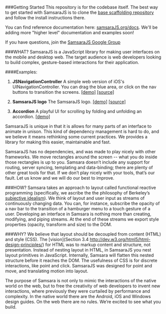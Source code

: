 ###Getting Started
This repository is for the codebase itself. The best way to get started with SamsaraJS is to
clone the [base scaffolding repository](https://github.com/dmvaldman/samsara-base) and follow the
install instructions there.

You can find reference documentation here: [samsaraJS.org/docs](http://www.samsaraJS.org/docs). We'll be adding more "higher level" documentation and examples soon!

If you have questions, join the [SamsaraJS Google Group](https://groups.google.com/forum/#!forum/samsarajs) 

###WHAT?
SamsaraJS is a JavaScript library for making user interfaces on the mobile and desktop web. 
The target audience is web developers looking to build complex, gesture-based interactions 
for their application.

####Examples:

1. **JSNavigationController**
A simple web version of iOS's UINavigationController. You can drag the blue area, or click on the
nav buttons to transition the screens.
[[demo]](http://samsara-navigation-controller.s3-website-us-west-2.amazonaws.com)
[[source]](https://github.com/dmvaldman/JSNavigationController)

2. **SamsaraJS logo**
The SamsaraJS logo.
[[demo]](http://samsara-logo.s3-website.eu-central-1.amazonaws.com)
[[source]](https://github.com/dmvaldman/samsara-base)

3. **Accordion**
A playful UI for scrolling by folding and unfolding an accordion.
[[demo]](http://samsara-accordion.s3-website.eu-central-1.amazonaws.com)
 
SamsaraJS is unique in that it is allows for many parts of an interface to animate in unison. 
This kind of dependency management is hard to do, and we believe it means rethinking some 
current practices. We provides a library for making this easier, maintainable and fast.
 
SamsaraJS has no dependencies, and was made to play nicely with other frameworks. We move rectangles 
around the screen -- what you do inside those rectangles is up to you. Samsara doesn’t include any 
support for routing, server syncing, templating and data-binding; there are plenty of other great tools 
for that. If we don’t play nicely with your tools, that’s our fault. Let us know and we will do our 
best to improve.
 
###HOW?
Samsara takes an approach to layout called functional reactive programming (specifically, we ascribe 
the the philosophy of Berkeley’s [subjective idealism](https://gist.github.com/dmvaldman/f957dd9a8ed3f6edf35d)). 
We think of layout and user input as streams of continuously changing data. You can, for instance, 
subscribe the opacity of a nav bar to the transition of a hamburger menu to a touch gesture of a user. 
Developing an interface in Samsara is nothing more than creating, modifying, and piping streams. At the 
end of these streams we export style properties (opacity, transform and size) to the DOM.
 
###WHY?
We believe that layout should be decoupled from content (HTML) and style (CSS). The [vision](Section 3.4 http://dev.w3.org/html5/html-design-principles/)
for HTML was to markup content and structure, not presentation. Instead of nesting layout in HTML, 
in SamsaraJS you nest layout primitives in JavaScript. Internally, Samsara will flatten this nested 
structure before it reaches the DOM. The usefulness of CSS is for discrete interactions, 
like point and click. SamsaraJS was designed for point and move, and translating motion into layout.
 
The purpose of Samsara is not only to mimic the interactions of the native world on the web, 
but to free the creativity of web developers to invent new interactions, where previously they were 
curtailed by performance and complexity. In the native world there are the Android, iOS and Windows 
design guides. On the web there are no rules. We’re excited to see what you build.
